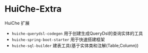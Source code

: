 # HuiChe-Extra
HuiChe 扩展
- `huiche-querydsl-codegen` 用于创建生成QueryDsl的查询实体的工具
- `huiche-spring-boot-starter` 用于快速搭建框架
- `huiche-sql-builder` 建表工具(基于实体类和注解(Table,Column))